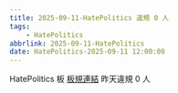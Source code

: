 ```yaml
---
title: 2025-09-11-HatePolitics 違規 0 人
tags:
    - HatePolitics
abbrlink: 2025-09-11-HatePolitics
date: HatePolitics-2025-09-11 12:00:00
---
```

HatePolitics 板 [板規連結](https://www.ptt.cc/bbs/HatePolitics/M.1617115262.A.D60.html)
昨天違規 0 人

